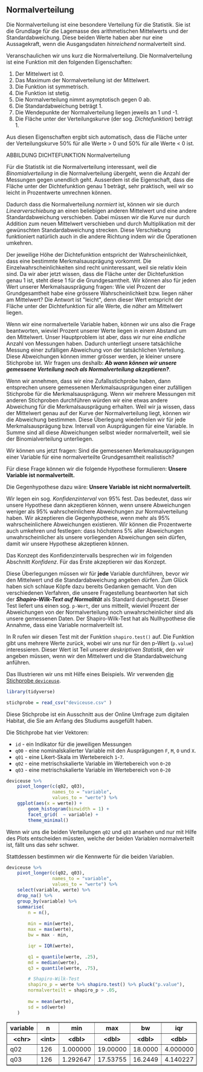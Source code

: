 ## Normalverteilung

Die Normalverteilung ist eine besondere Verteilung für die Statistik. Sie ist die Grundlage für die Lagemasse des arithmetischen Mittelwerts und der Standardabweichung. Diese beiden Werte haben aber nur eine Aussagekraft, wenn die Ausgangsdaten *hinreichend* normalverteilt sind. 

Veranschaulichen wir uns kurz die Normalverteilung. Die Normalverteilung ist eine Funktion mit den folgenden Eigenschaften: 

1. Der Mittelwert ist 0. 
1. Das Maximum der Normalverteilung ist der Mittelwert.
2. Die Funktion ist symmetrisch.
2. Die Funktion ist stetig.
2. Die Normalverteilung nimmt asymptotisch gegen 0 ab. 
3. Die Standardabweichung beträgt 1.
3. Die Wendepunkte der Normalverteilung liegen jeweils an 1 und -1.
4. Die Fläche unter der Verteilungskurve (der sog. *Dichtefunktion*) beträgt 1.

Aus diesen Eigenschaften ergibt sich automatisch, dass die Fläche unter der Verteilungskurve 50% für alle Werte > 0 und 50% für alle Werte < 0 ist.

ABBILDUNG DICHTEFUNKTION Normalverteilung

Für die Statistik ist die Normalverteilung interessant, weil die *Binomialverteilung* in die Normalverteilung übergeht, wenn die Anzahl der Messungen gegen unendlich geht. Ausserdem ist die Eigenschaft, dass die Fläche unter der Dichtefunktion genau 1 beträgt, sehr praktisch, weil wir so leicht in Prozentwerte umrechnen können.

Dadurch dass die Normalverteilung *normiert* ist, können wir sie durch *Linearverschiebung* an einen beliebigen anderen Mittelwert und eine andere Standardabweichung verschieben. Dabei müssen wir die Kurve nur durch Addition zum neuen Mittelwert verschieben und durch Multiplikation mit der gewünschten Standardabweichung strecken. Diese Verschiebung funktioniert natürlich auch in die andere Richtung indem wir die Operationen umkehren. 

Der jeweilige Höhe der Dichtefunktion entspricht der Wahrscheinlichkeit, dass eine bestimmte Merkmalsausprägung vorkommt. Die Einzelwahrscheinlichkeiten sind recht uninteressant, weil sie relativ klein sind. Da wir aber jetzt wissen, dass die Fläche unter der Dichtefunktion genau 1 ist, steht diese 1 für die Grundgesamtheit. Wir können also für jeden Wert unserer Merkmalsausprägung fragen: Wie viel Prozent der Grundgesamtheit habe eine grössere Wahrscheinlichkeit bzw. liegen näher am Mittelwert? Die Antwort ist "leicht", denn dieser Wert entspricht der Fläche unter der Dichtefunktion für alle Werte, die *näher* am Mittelwert liegen.

Wenn wir eine normalverteile Variable haben, können wir uns also die Frage beantworten, wieviel Prozent unserer Werte liegen in einem Abstand um den Mittelwert. Unser Hauptproblem ist aber, dass wir nur eine *endliche* Anzahl von Messungen haben. Dadurch unterliegt unsere tatsächliche Messung einer zufälligen Abweichung von der tatsächlichen Verteilung. Diese Abweichungen können immer grösser werden, je kleiner unsere Stichprobe ist. Wir fragen uns deshalb: ***Ab wann können wir unsere gemessene Verteilung noch als Normalverteilung akzeptieren?***. 

Wenn wir annehmen, dass wir eine Zufallsstichprobe haben, dann entsprechen unsere gemessenen Merkmalsausprägungen einer zufälligen Stichprobe für die Merkmalsausprägung. Wenn wir mehrere Messungen mit anderen Stichproben durchführen würden wir eine etwas andere Abweichung für die Merkmalsausprägung erhalten. Weil wir ja wissen, dass der Mittelwert genau auf der Kurve der Normalverteilung liegt, können wir die Abweichung bestimmen. Diese Überlegung wiederholen wir für jede Merkmalsausprägung bzw. Intervall von Ausprägungen für eine Variable. In Summe sind all diese Abweichungen selbst wieder normalverteilt, weil sie der Binomialverteilung unterliegen. 

Wir können uns jetzt fragen: Sind die gemessenen Merkmalsausprägungen einer Variable für eine normalverteilte Grundgesamtheit realistisch? 

Für diese Frage können wir die folgende Hypothese formulieren: **Unsere Variable ist normalverteilt.** 

Die Gegenhypothese dazu wäre: **Unsere Variable ist nicht normalverteilt**. 

Wir legen ein sog. *Konfidenzinterval* von 95% fest. Das bedeutet, dass wir unsere Hypothese dann akzeptieren können, wenn unsere Abweichungen weniger als 95% wahrscheinlichere Abweichungen zur Normalverteilung haben. Wir akzeptieren die Gegenhypothese, wenn mehr als 95% wahrscheinlichere Abweichungen existieren. Wir können die Prozentwerte auch umkehren und festlegen: dass höchstens 5% aller Abweichungen unwahrscheinlicher als unsere vorliegenden Abweichungen sein dürfen, damit wir unsere Hypothese akzeptieren können.

<p class="alert alert-info">Das Konzept des Konfidenzintervalls besprechen wir im folgenden Abschnitt <i>Konfidenz</i>. Für das Erste akzeptieren wir das Konzept.</p>

Diese Überlegungen müssen wir für **jede** Variable durchführen, bevor wir den Mittelwert und die Standardabweichung angeben dürfen. Zum Glück haben sich schlaue Köpfe dazu bereits Gedanken gemacht. Von den verschiedenen Verfahren, die unsere Fragestellung beantworten hat sich der ***Shapiro-Wilk-Text auf Normalität*** als Standard durchgesetzt. Dieser Test liefert uns einen sog. `p-Wert`, der uns mitteilt, wieviel Prozent der Abweichungen von der Normalverteilung noch unwahrscheinlicher sind als unsere gemessenen Daten. Der Shapiro-Wilk-Test hat als Nullhypothese die Annahme, dass eine Variable normalverteilt ist.

In R rufen wir diesen Test mit der Funktion `shapiro.test()` auf. Die Funktion gibt uns mehrere Werte zurück, wobei wir uns nur für den p-Wert (`p.value`) interessieren. Dieser Wert ist Teil unserer *deskriptiven Statistik*, den wir angeben müssen, wenn wir den Mittelwert und die Standardabweichung anführen.

Das Illustrieren wir uns mit Hilfe eines Beispiels. Wir verwenden [die Stichprobe `deviceuse`](). 

```R
library(tidyverse)

stichprobe = read_csv("deviceuse.csv" )
```

Diese Stichprobe ist ein Ausschnitt aus der Online Umfrage zum digitalen Habitat, die Sie am Anfang des Studiums ausgefüllt haben.

Die Stichprobe hat vier Vektoren:

* `id` - ein Indikator für die jeweiligen Messungen
* `q00` - eine nominalskalierter Variable mit den Ausprägungen `F`, `M`, `O` und `X`.
* `q01` - eine Likert-Skala im Wertebereich `1`-`7`.
* `q02` - eine metrischskalierte Variable im Wertebereich von `0`-`20`
* `q03` - eine metrischskalierte Variable im Wertebereich von `0`-`20`


```R
deviceuse %>%
    pivot_longer(c(q02, q03), 
                 names_to = "variable",
                 values_to = "werte") %>%
    ggplot(aes(x = werte)) + 
        geom_histogram(binwidth = 1) +
        facet_grid(  ~ variable) +
        theme_minimal()
```

Wenn wir uns die beiden Verteilungen `q02` und `q03` ansehen und nur mit Hilfe des Plots entscheiden müssten, welche der beiden Variablen normalverteilt ist, fällt uns das sehr schwer. 

Stattdessen bestimmen wir die Kennwerte für die beiden Variablen. 

```R
deviceuse %>%
    pivot_longer(c(q02, q03), 
                 names_to = "variable",
                 values_to = "werte") %>%
    select(variable, werte) %>%
    drop_na() %>%
    group_by(variable) %>% 
    summarise(
        n = n(),
        
        min = min(werte),
        max = max(werte),
        bw = max - min,

        iqr = IQR(werte),

        q1 = quantile(werte, .25),
        md = median(werte),
        q3 = quantile(werte, .75),

        # Shapiro-Wilk-Test
        shapiro_p = werte %>% shapiro.test() %>% pluck("p.value"),
        normalverteilt = shapiro_p > .05,
        
        mw = mean(werte),
        sd = sd(werte)
    )
```

<table border="1">
<thead>
	<tr><th scope=col>variable</th><th scope=col>n</th><th scope=col>min</th><th scope=col>max</th><th scope=col>bw</th><th scope=col>iqr</th><th scope=col>q1</th><th scope=col>md</th><th scope=col>q3</th><th scope=col>shapiro_p</th><th scope=col>normalverteilt</th><th scope=col>mw</th><th scope=col>sd</th></tr>
	<tr><th scope=col>&lt;chr&gt;</th><th scope=col>&lt;int&gt;</th><th scope=col>&lt;dbl&gt;</th><th scope=col>&lt;dbl&gt;</th><th scope=col>&lt;dbl&gt;</th><th scope=col>&lt;dbl&gt;</th><th scope=col>&lt;dbl&gt;</th><th scope=col>&lt;dbl&gt;</th><th scope=col>&lt;dbl&gt;</th><th scope=col>&lt;dbl&gt;</th><th scope=col>&lt;lgl&gt;</th><th scope=col>&lt;dbl&gt;</th><th scope=col>&lt;dbl&gt;</th></tr>
</thead>
<tbody>
	<tr><td>q02</td><td>126</td><td>1.000000</td><td>19.00000</td><td>18.0000</td><td>4.000000</td><td>5.000000</td><td>7.00000</td><td> 9.00000</td><td>0.0006596695</td><td>FALSE</td><td>7.095238</td><td>3.109800</td></tr>
	<tr><td>q03</td><td>126</td><td>1.292647</td><td>17.53755</td><td>16.2449</td><td>4.140227</td><td>6.402633</td><td>8.41641</td><td>10.54286</td><td>0.2230621254</td><td> TRUE</td><td>8.259517</td><td>2.919789</td></tr>
</tbody>
</table>
